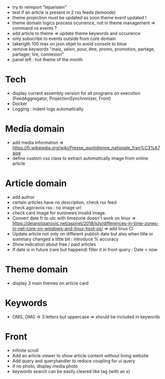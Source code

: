 * try to reimport "leparisien"
* test if an article is present in 2 rss feeds (lemonde)
* theme projection must be updated as soon theme event updated !
* theme domain logics process ocurrence, not in theme management => command vs events ?
* add article to theme => update theme keywords and occurence
* only subscribe to events outside from core domain
* takerigth 100 max on json objet to avoid console to blow
* remove keywords "mais, selon, pour, être, promo, promotion, partage, partager, lire, connexion"
* panel left : hot theme of the month

# Tech
* display current assembly version for all programs on execution (FeedAggregator, ProjectionSynchronizer, Front)
* Docker
* Logging : indent logs automatically

# Media domain
* add media information
  => https://fr.wikipedia.org/wiki/Presse_quotidienne_nationale_fran%C3%A7aise
* define custom css class to extract automatically image from online article

# Article domain
* add author
* certain articles have no description, check rss feed
* check agoravox rss : no image url
* check card image for euronews invalid image.
* Convert date fr to utc with timezone doesn't work on linux
  => https://dejanstojanovic.net/aspnet/2018/july/differences-in-time-zones-in-net-core-on-windows-and-linux-host-os/
  => add linux CI
* Update article not only on different publish date but also when title or summary changed a little bit : introduce % accuracy
* Show indication about free / paid articles
* If date is in future (rare but happend) filter it in front query : Date < now 

# Theme domain
* display 3 main themes on article card

# Keywords
- OMS, OMG => 3 letters but uppercase => should be included in keywords

# Front
* Infinite scroll
* Add an article viewer to show article content without living website
* Add query and queryhandler to reduce coupling for ui query
* if no photo, display media photo
* keywords search can be easily cleared like tag (with an x)
